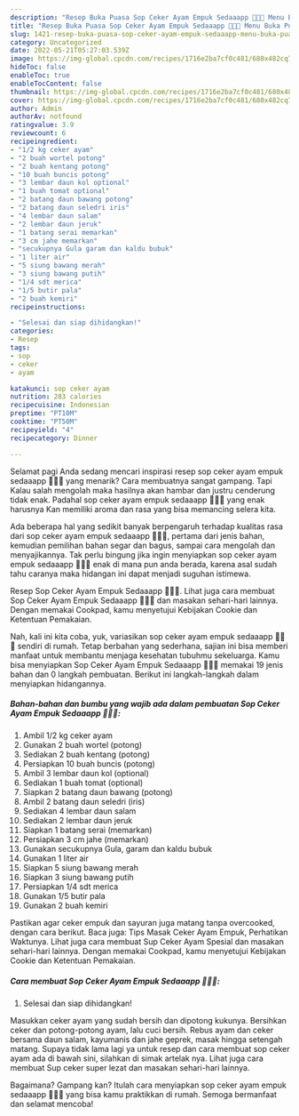 ```yaml
---
description: "Resep Buka Puasa Sop Ceker Ayam Empuk Sedaaapp 🤤🤤🤤 Menu Buka Puas"
title: "Resep Buka Puasa Sop Ceker Ayam Empuk Sedaaapp 🤤🤤🤤 Menu Buka Puas"
slug: 1421-resep-buka-puasa-sop-ceker-ayam-empuk-sedaaapp-menu-buka-puas
category: Uncategorized
date: 2022-05-21T05:27:03.539Z
image: https://img-global.cpcdn.com/recipes/1716e2ba7cf0c481/680x482cq70/sop-ceker-ayam-empuk-sedaaapp-foto-resep-utama.jpg
hideToc: false
enableToc: true
enableTocContent: false
thumbnail: https://img-global.cpcdn.com/recipes/1716e2ba7cf0c481/680x482cq70/sop-ceker-ayam-empuk-sedaaapp-foto-resep-utama.jpg
cover: https://img-global.cpcdn.com/recipes/1716e2ba7cf0c481/680x482cq70/sop-ceker-ayam-empuk-sedaaapp-foto-resep-utama.jpg
author: Admin
authorAv: notfound
ratingvalue: 3.9
reviewcount: 6
recipeingredient:
- "1/2 kg ceker ayam"
- "2 buah wortel potong"
- "2 buah kentang potong"
- "10 buah buncis potong"
- "3 lembar daun kol optional"
- "1 buah tomat optional"
- "2 batang daun bawang potong"
- "2 batang daun seledri iris"
- "4 lembar daun salam"
- "2 lembar daun jeruk"
- "1 batang serai memarkan"
- "3 cm jahe memarkan"
- "secukupnya Gula garam dan kaldu bubuk"
- "1 liter air"
- "5 siung bawang merah"
- "3 siung bawang putih"
- "1/4 sdt merica"
- "1/5 butir pala"
- "2 buah kemiri"
recipeinstructions:

- "Selesai dan siap dihidangkan!"
categories:
- Resep
tags:
- sop
- ceker
- ayam

katakunci: sop ceker ayam 
nutrition: 283 calories
recipecuisine: Indonesian
preptime: "PT10M"
cooktime: "PT50M"
recipeyield: "4"
recipecategory: Dinner

---
```



Selamat pagi Anda sedang mencari inspirasi resep sop ceker ayam empuk sedaaapp 🤤🤤🤤 yang menarik? Cara membuatnya sangat gampang. Tapi Kalau salah mengolah maka hasilnya akan hambar dan justru cenderung tidak enak. Padahal sop ceker ayam empuk sedaaapp 🤤🤤🤤 yang enak harusnya Kan memiliki aroma dan rasa yang bisa memancing selera kita.


Ada beberapa hal yang sedikit banyak berpengaruh terhadap kualitas rasa dari sop ceker ayam empuk sedaaapp 🤤🤤🤤, pertama dari jenis bahan, kemudian pemilihan bahan segar dan bagus, sampai cara mengolah dan menyajikannya. Tak perlu bingung jika ingin menyiapkan sop ceker ayam empuk sedaaapp 🤤🤤🤤 enak di mana pun anda berada, karena asal sudah tahu caranya maka hidangan ini dapat menjadi suguhan istimewa.

Resep Sop Ceker Ayam Empuk Sedaaapp 🤤🤤🤤. Lihat juga cara membuat Sop Ceker Ayam Empuk Sedaaapp 🤤🤤🤤 dan masakan sehari-hari lainnya. Dengan memakai Cookpad, kamu menyetujui Kebijakan Cookie dan Ketentuan Pemakaian.


Nah, kali ini kita coba, yuk, variasikan sop ceker ayam empuk sedaaapp 🤤🤤🤤 sendiri di rumah. Tetap berbahan yang sederhana, sajian ini bisa memberi manfaat untuk membantu menjaga kesehatan tubuhmu sekeluarga. Kamu bisa menyiapkan Sop Ceker Ayam Empuk Sedaaapp 🤤🤤🤤 memakai 19 jenis bahan dan 0 langkah pembuatan. Berikut ini langkah-langkah dalam menyiapkan hidangannya.

<!--inarticleads1-->

##### Bahan-bahan dan bumbu yang wajib ada dalam pembuatan Sop Ceker Ayam Empuk Sedaaapp 🤤🤤🤤:

1. Ambil 1/2 kg ceker ayam
1. Gunakan 2 buah wortel (potong)
1. Sediakan 2 buah kentang (potong)
1. Persiapkan 10 buah buncis (potong)
1. Ambil 3 lembar daun kol (optional)
1. Sediakan 1 buah tomat (optional)
1. Siapkan 2 batang daun bawang (potong)
1. Ambil 2 batang daun seledri (iris)
1. Sediakan 4 lembar daun salam
1. Sediakan 2 lembar daun jeruk
1. Siapkan 1 batang serai (memarkan)
1. Persiapkan 3 cm jahe (memarkan)
1. Gunakan secukupnya Gula, garam dan kaldu bubuk
1. Gunakan 1 liter air
1. Siapkan 5 siung bawang merah
1. Siapkan 3 siung bawang putih
1. Persiapkan 1/4 sdt merica
1. Gunakan 1/5 butir pala
1. Gunakan 2 buah kemiri


Pastikan agar ceker empuk dan sayuran juga matang tanpa overcooked, dengan cara berikut. Baca juga: Tips Masak Ceker Ayam Empuk, Perhatikan Waktunya. Lihat juga cara membuat Sup Ceker Ayam Spesial dan masakan sehari-hari lainnya. Dengan memakai Cookpad, kamu menyetujui Kebijakan Cookie dan Ketentuan Pemakaian. 

<!--inarticleads2-->

##### Cara membuat Sop Ceker Ayam Empuk Sedaaapp 🤤🤤🤤:


1. Selesai dan siap dihidangkan!

Masukkan ceker ayam yang sudah bersih dan dipotong kukunya. Bersihkan ceker dan potong-potong ayam, lalu cuci bersih. Rebus ayam dan ceker bersama daun salam, kayumanis dan jahe geprek, masak hingga setengah matang. Supaya tidak lama lagi ya untuk resep dan cara membuat sop ceker ayam ada di bawah sini, silahkan di simak artelak nya. Lihat juga cara membuat Sup ceker super lezat dan masakan sehari-hari lainnya. 

Bagaimana? Gampang kan? Itulah cara menyiapkan sop ceker ayam empuk sedaaapp 🤤🤤🤤 yang bisa kamu praktikkan di rumah. Semoga bermanfaat dan selamat mencoba!
